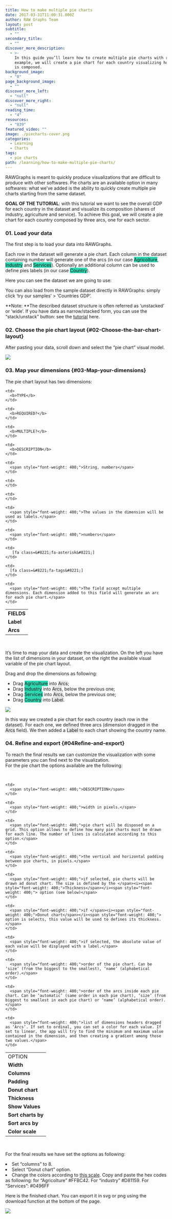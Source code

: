 ```yaml
---
title: How to make multiple pie charts
date: 2017-03-31T11:00:31.000Z
author: RAW Graphs Team
layout: post
subtitle:
  - ""
secondary_title:
  - ""
discover_more_description:
  - >-
    In this guide you’ll learn how to create multiple pie charts with raw. As
    example, we will create a pie chart for each country visualizing how the GDP
    is composed.
background_image:
  - "0"
page_background_image:
  - ""
discover_more_left:
  - "null"
discover_more_right:
  - "null"
reading_time:
  - "4"
resources:
  - "839"
featured_video: ""
image: ./piecharts-cover.png
categories:
  - Learning
  - Charts
tags:
  - pie charts
path: /learning/how-to-make-multiple-pie-charts/
---
```


<span style="font-weight: 400;">RAWGraphs is meant to quickly produce visualizations that are difficult to produce with other softwares. Pie charts are an available option in many softwares: what we’ve added is the ability to quickly create multiple pie charts starting from the same dataset.</span>

**GOAL OF THE TUTORIAL**: with this tutorial we want to see the overall GDP for each country in the dataset and visualize its composition (shares of industry, agriculture and service). To achieve this goal, we will create a pie chart for each country composed by three arcs, one for each sector.

### 01. Load your data

The first step is to load your data into RAWGraphs.

<span style="font-weight: 400;">Each row in the dataset will generate a pie chart. Each column in the dataset containing number will generate one of the arcs (in our case <span class="data-dimension" style="background-color: #2dd8b1;">Agricolture</span>, <span class="data-dimension" style="background-color: #2dd8b1;">Industry</span> and <span class="data-dimension" style="background-color: #2dd8b1;">Services</span>). Optionally an additional column can be used to define pies labels (in our case <span class="data-dimension" style="background-color: #2dd8b1;">Country</span>).</span>

Here you can see the dataset we are going to use:

You can also load from the sample dataset directly in RAWGraphs: simply click &#8216;try our samples&#8217; > &#8216;Countries GDP&#8217;.

**Note: **The described dataset structure is often referred as ‘unstacked’ or ‘wide’. If you have data as narrow/stacked form, you can use the “stack/unstack” button: see the [tutorial](https://rawgraphs.io/learning/stack-your-unstacked-data-meet-the-unpivoter) here.

### 02. Choose the pie chart layout {#02-Choose-the-bar-chart-layout}

After pasting your data, scroll down and select the “pie chart” visual model.

![](./piechart-selection.png)

### 03. Map your dimensions {#03-Map-your-dimensions}

The pie chart layout has two dimensions:

<table>
  <tr>
    <td>
      <b>FIELDS</b>
    </td>

    <td>
      <b>TYPE</b>
    </td>

    <td>
      <b>REQUIRED?</b>
    </td>

    <td>
      <b>MULTIPLE?</b>
    </td>

    <td>
      <b>DESCRIPTION</b>
    </td>

  </tr>

  <tr>
    <td>
      <b>Label</b>
    </td>

    <td>
      <span style="font-weight: 400;">String, numbers</span>
    </td>

    <td>
    </td>

    <td>
    </td>

    <td>
      <span style="font-weight: 400;">The values in the dimension will be used as labels.</span>
    </td>

  </tr>

  <tr>
    <td>
      <b>Arcs</b>
    </td>

    <td>
      <span style="font-weight: 400;">numbers</span>
    </td>

    <td>
       [fa class=&#8221;fa-asterisk&#8221;]
    </td>

    <td>
      [fa class=&#8221;fa-tags&#8221;]
    </td>

    <td>
      <span style="font-weight: 400;">The field accept multiple dimensions. Each dimension added to this field will generate an arc for each pie chart.</span>
    </td>

  </tr>
</table>

&nbsp;

It’s time to map your data and create the visualization. On the left you have the list of dimensions in your dataset, on the right the available visual variable of the pie chart layout.

Drag and drop the dimensions as following:

- Drag <span class="data-dimension" style="background-color: #2dd8b1;">Agriculture</span> into <span class="layout-dimension" style="background-color: #e6e6e6;">Arcs</span>;
- Drag <span class="data-dimension" style="background-color: #2dd8b1;">Industry</span><span style="font-weight: 400;"> into <span class="layout-dimension" style="background-color: #e6e6e6;">Arcs</span>, below the previous one;</span>
- Drag <span class="data-dimension" style="background-color: #2dd8b1;">Services</span><span style="font-weight: 400;"> into <span class="layout-dimension" style="background-color: #e6e6e6;">Arcs</span>, below the previous one;</span>
- Drag <span class="data-dimension" style="background-color: #2dd8b1;">Country</span> into <span class="layout-dimension" style="background-color: #e6e6e6;">Label</span>.

![](./piecharts-mapped.png)

<span style="font-weight: 400;">In this way we created a pie chart for each country (each row in the dataset). For each one, we defined three arcs (dimension dragged in the </span><span class="layout-dimension" style="background-color: #e6e6e6;">Arcs</span> <span style="font-weight: 400;">field). We then added a </span><span class="layout-dimension" style="background-color: #e6e6e6;">Label</span> <span style="font-weight: 400;">to each chart showing the country name.</span>

### 04. Refine and export {#04Refine-and-export}

To reach the final results we can customize the visualization with some parameters you can find next to the visualization.  
For the pie chart the options available are the following:

&nbsp;

<table>
  <tr>
    <td>
      <span style="font-weight: 400;">OPTION</span>
    </td>

    <td>
      <span style="font-weight: 400;">DESCRIPTION</span>
    </td>

  </tr>

  <tr>
    <td>
      <b>Width</b>
    </td>

    <td>
      <span style="font-weight: 400;">width in pixels.</span>
    </td>

  </tr>

  <tr>
    <td>
      <b>Columns</b>
    </td>

    <td>
      <span style="font-weight: 400;">pie chart will be disposed on a grid. This option allows to define how many pie charts must be drawn for each line. The number of lines is calculated according to this option.</span>
    </td>

  </tr>

  <tr>
    <td>
      <b>Padding</b>
    </td>

    <td>
      <span style="font-weight: 400;">the vertical and horizontal padding between pie charts, in pixels.</span>
    </td>

  </tr>

  <tr>
    <td>
      <b>Donut chart</b>
    </td>

    <td>
      <span style="font-weight: 400;">if selected, pie charts will be drawn ad donut chart. The size is defined by the </span><i><span style="font-weight: 400;">Thickness</span></i><span style="font-weight: 400;"> option (see below)</span>
    </td>

  </tr>

  <tr>
    <td>
      <b>Thickness</b>
    </td>

    <td>
      <span style="font-weight: 400;">if </span><i><span style="font-weight: 400;">Donut chart</span></i><span style="font-weight: 400;"> option is selects, this value will be used to defines its thickness.</span>
    </td>

  </tr>

  <tr>
    <td>
      <b>Show Values</b>
    </td>

    <td>
      <span style="font-weight: 400;">if selected, the absolute value of each value will be displayed with a label.</span>
    </td>

  </tr>

  <tr>
    <td>
      <b>Sort charts by</b>
    </td>

    <td>
      <span style="font-weight: 400;">order of the pie chart. Can be ‘size’ (from the biggest to the smallest), ‘name’ (alphabetical order).</span>
    </td>

  </tr>

  <tr>
    <td>
      <b>Sort arcs by</b>
    </td>

    <td>
      <span style="font-weight: 400;">order of the arcs inside each pie chart. Can be ‘automatic’ (same order in each pie chart), ‘size’ (from biggest to smallest in each pie chart) or ‘name’ (alphabetical order).</span>
    </td>

  </tr>

  <tr>
    <td>
      <b>Color scale</b>
    </td>

    <td>
      <span style="font-weight: 400;">list of dimensions headers dragged as ‘Arcs’. If set to ordinal, you can set a color for each value. If set to linear, the app will try to find the minimum and maximum value contained in the dimension, and then creating a gradient among those two values.</span>
    </td>

  </tr>
</table>

&nbsp;

For the final results we have set the options as following:

<li style="font-weight: 400;">
  <span style="font-weight: 400;">Set “columns” to 8.</span>
</li>
<li style="font-weight: 400;">
  <span style="font-weight: 400;">Select “Donut chart” option.</span>
</li>
<li style="font-weight: 400;">
  Change the colors according to <a href="https://coolors.co/1c7989-0496ff-ffbc42-d81159-8f2d56"><span style="font-weight: 400;">this scale</span></a><span style="font-weight: 400;">. Copy and paste the hex codes as following: for “Agricolture” #FFBC42. For “industry” #D81159. For “Services”: #0496FF</span>
</li>

Here is the finished chart. You can export it in svg or png using the download function at the bottom of the page.

![](./piecharts-options.png)
